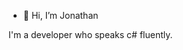 - 👋 Hi, I’m Jonathan

I'm a developer who speaks c# fluently. 


<!---
jk1422/jk1422 is a ✨ special ✨ repository because its `README.md` (this file) appears on your GitHub profile.
You can click the Preview link to take a look at your changes.
--->
